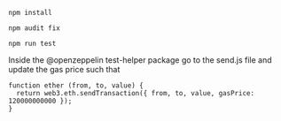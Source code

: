 <!-- ```git clone https://github.com/OpenZeppelin/openzeppelin-contracts.git ```
```cd openzeppelin-contracts``` -->
```npm install```

```npm audit fix```

<!-- replace the default "hardhat.config.js" with the "hardhat.config.js" in the test_openzeppelin folder -->

```npm run test```

Inside the @openzeppelin test-helper package go to the send.js file and update the gas price such that

```
function ether (from, to, value) {
  return web3.eth.sendTransaction({ from, to, value, gasPrice: 120000000000 });
}
```
